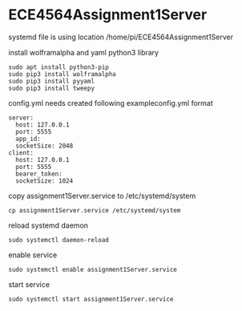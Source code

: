 # ECE4564Assignment1Server

systemd file is using location /home/pi/ECE4564Assignment1Server

install wolframalpha and yaml python3 library
```
sudo apt install python3-pip
sudo pip3 install wolframalpha
sudo pip3 install pyyaml
sudo pip3 install tweepy
```
config.yml needs created following exampleconfig.yml format
```
server:
  host: 127.0.0.1
  port: 5555
  app_id:
  socketSize: 2048
client:
  host: 127.0.0.1
  port: 5555
  bearer_token: 
  socketSize: 1024
```
copy assignment1Server.service to /etc/systemd/system
```
cp assignment1Server.service /etc/systemd/system
```
reload systemd daemon
```
sudo systemctl daemon-reload
```
enable service
```
sudo systemctl enable assignment1Server.service
```
start service
```
sudo systemctl start assignment1Server.service
```
